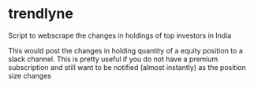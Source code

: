 # trendlyne
Script to webscrape the changes in holdings of top investors in India

This would post the changes in holding quantity of a equity position to a slack channel.
This is pretty useful if you do not have a premium subscription and still want to be notified (almost instantly) as the position size changes
